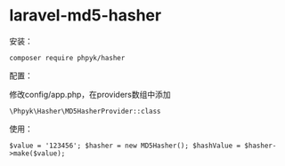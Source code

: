 # laravel-md5-hasher

安装：

`composer require phpyk/hasher`

配置：

修改config/app.php，在providers数组中添加

`
\Phpyk\Hasher\MD5HasherProvider::class
`

使用：

`
        $value = '123456';
        $hasher = new MD5Hasher();
        $hashValue = $hasher->make($value);
`
